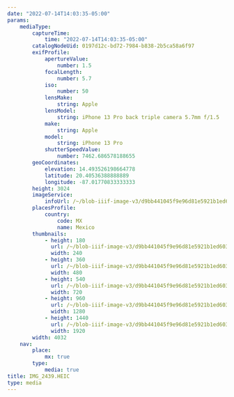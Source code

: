 ```yaml
---
date: "2022-07-14T14:03:35-05:00"
params:
    mediaType:
        captureTime:
            time: "2022-07-14T14:03:35-05:00"
        catalogNodeUid: 0197d12c-bd72-7984-b838-2b5ca58a6f97
        exifProfile:
            apertureValue:
                number: 1.5
            focalLength:
                number: 5.7
            iso:
                number: 50
            lensMake:
                string: Apple
            lensModel:
                string: iPhone 13 Pro back triple camera 5.7mm f/1.5
            make:
                string: Apple
            model:
                string: iPhone 13 Pro
            shutterSpeedValue:
                number: 7462.686578188655
        geoCoordinates:
            elevation: 14.493526198664778
            latitude: 20.40536388888889
            longitude: -87.01770833333333
        height: 3024
        imageService:
            infoUrl: /~/blob-iiif-image-v3/d9bb441045f9e96d81e5921b1ed603c3cfdf204e76331bc6eab0d4626fca13e5/info.json
        placesProfile:
            country:
                code: MX
                name: Mexico
        thumbnails:
            - height: 180
              url: /~/blob-iiif-image-v3/d9bb441045f9e96d81e5921b1ed603c3cfdf204e76331bc6eab0d4626fca13e5/full/240%2C180/0/default.jpg
              width: 240
            - height: 360
              url: /~/blob-iiif-image-v3/d9bb441045f9e96d81e5921b1ed603c3cfdf204e76331bc6eab0d4626fca13e5/full/480%2C360/0/default.jpg
              width: 480
            - height: 540
              url: /~/blob-iiif-image-v3/d9bb441045f9e96d81e5921b1ed603c3cfdf204e76331bc6eab0d4626fca13e5/full/720%2C540/0/default.jpg
              width: 720
            - height: 960
              url: /~/blob-iiif-image-v3/d9bb441045f9e96d81e5921b1ed603c3cfdf204e76331bc6eab0d4626fca13e5/full/1280%2C960/0/default.jpg
              width: 1280
            - height: 1440
              url: /~/blob-iiif-image-v3/d9bb441045f9e96d81e5921b1ed603c3cfdf204e76331bc6eab0d4626fca13e5/full/1920%2C1440/0/default.jpg
              width: 1920
        width: 4032
    nav:
        place:
            mx: true
        type:
            media: true
title: IMG_2439.HEIC
type: media
---
```

